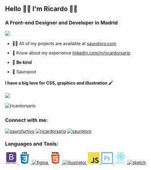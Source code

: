 <h2>Hello 👋🏼 I'm Ricardo 🧔🏻</h2>
<h3>A Front-end Designer and Developer in Madrid</h3>

<img width="200" src="https://i.ibb.co/Sn0V48b/IMG-0829.png" />

- 👨‍💻 All of my projects are available at [saurotoro.com](saurotoro.com)

- 📄 Know about my experience [linkedin.com/in/ricardorsario](linkedin.com/in/ricardorsario)

- 💫 **Be kind**

- 🦕 Sauropod

<h4>I have a big love for CSS, graphics and illustration 🖌</h4>
<img width="300" src="https://i.ibb.co/FJdKbfc/finale-06.png" />
<p align="left"> <img src="https://komarev.com/ghpvc/?username=ricardorsario&label=Profile%20views&color=0e75b6&style=flat" alt="ricardorsario" /> </p>
<h2></h2>
<h3 align="left">Connect with me:</h3>
<p align="left">
<a href="https://twitter.com/saurofurtivo" target="blank"><img align="center" src="https://raw.githubusercontent.com/rahuldkjain/github-profile-readme-generator/master/src/images/icons/Social/twitter.svg" alt="saurofurtivo" height="30" width="40" /></a>
<a href="https://linkedin.com/in/ricardorsario" target="blank"><img align="center" src="https://raw.githubusercontent.com/rahuldkjain/github-profile-readme-generator/master/src/images/icons/Social/linked-in-alt.svg" alt="ricardorsario" height="30" width="40" /></a>
<a href="https://instagram.com/saurotoro" target="blank"><img align="center" src="https://raw.githubusercontent.com/rahuldkjain/github-profile-readme-generator/master/src/images/icons/Social/instagram.svg" alt="saurotoro" height="30" width="40" /></a>
</p>

<h3 align="left">Languages and Tools:</h3>
<p align="left"> <a href="https://getbootstrap.com" target="_blank"> <img src="https://raw.githubusercontent.com/devicons/devicon/master/icons/bootstrap/bootstrap-plain-wordmark.svg" alt="bootstrap" width="40" height="40"/> </a> <a href="https://www.w3schools.com/css/" target="_blank"> <img src="https://raw.githubusercontent.com/devicons/devicon/master/icons/css3/css3-original-wordmark.svg" alt="css3" width="40" height="40"/> </a> <a href="https://www.figma.com/" target="_blank"> <img src="https://www.vectorlogo.zone/logos/figma/figma-icon.svg" alt="figma" width="40" height="40"/> </a> <a href="https://www.w3.org/html/" target="_blank"> <img src="https://raw.githubusercontent.com/devicons/devicon/master/icons/html5/html5-original-wordmark.svg" alt="html5" width="40" height="40"/> </a> <a href="https://www.adobe.com/in/products/illustrator.html" target="_blank"> <img src="https://www.vectorlogo.zone/logos/adobe_illustrator/adobe_illustrator-icon.svg" alt="illustrator" width="40" height="40"/> </a> <a href="https://developer.mozilla.org/en-US/docs/Web/JavaScript" target="_blank"> <img src="https://raw.githubusercontent.com/devicons/devicon/master/icons/javascript/javascript-original.svg" alt="javascript" width="40" height="40"/> </a> <a href="https://www.photoshop.com/en" target="_blank"> <img src="https://raw.githubusercontent.com/devicons/devicon/master/icons/photoshop/photoshop-line.svg" alt="photoshop" width="40" height="40"/> </a> <a href="https://reactjs.org/" target="_blank"> <img src="https://raw.githubusercontent.com/devicons/devicon/master/icons/react/react-original-wordmark.svg" alt="react" width="40" height="40"/> </a> <a href="https://www.sketch.com/" target="_blank"> <img src="https://www.vectorlogo.zone/logos/sketchapp/sketchapp-icon.svg" alt="sketch" width="40" height="40"/> </a> </p>
